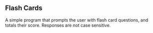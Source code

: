 ##  Flash Cards

A simple program that prompts the user with flash card questions, and totals their score. Responses are not case sensitive.
